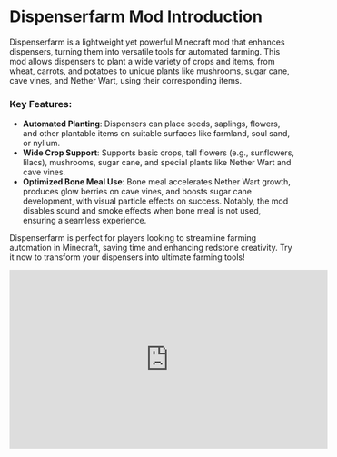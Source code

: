 # Dispenserfarm Mod Introduction

Dispenserfarm is a lightweight yet powerful Minecraft mod that enhances dispensers, turning them into versatile tools for automated farming. This mod allows dispensers to plant a wide variety of crops and items, from wheat, carrots, and potatoes to unique plants like mushrooms, sugar cane, cave vines, and Nether Wart, using their corresponding items.

### Key Features:
- **Automated Planting**: Dispensers can place seeds, saplings, flowers, and other plantable items on suitable surfaces like farmland, soul sand, or nylium.
- **Wide Crop Support**: Supports basic crops, tall flowers (e.g., sunflowers, lilacs), mushrooms, sugar cane, and special plants like Nether Wart and cave vines.
- **Optimized Bone Meal Use**: Bone meal accelerates Nether Wart growth, produces glow berries on cave vines, and boosts sugar cane development, with visual particle effects on success. Notably, the mod disables sound and smoke effects when bone meal is not used, ensuring a seamless experience.

Dispenserfarm is perfect for players looking to streamline farming automation in Minecraft, saving time and enhancing redstone creativity. Try it now to transform your dispensers into ultimate farming tools!
<iframe width="560" height="315" src="https://www.youtube-nocookie.com/embed/geOduDcN7Po" title="YouTube video player" frameborder="0" allow="accelerometer; autoplay; clipboard-write; encrypted-media; gyroscope; picture-in-picture; web-share" allowfullscreen></iframe>
